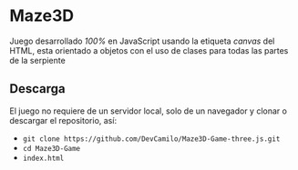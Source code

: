 # Maze3D
Juego desarrollado _100%_ en JavaScript usando la etiqueta _canvas_ del HTML, esta orientado a objetos con el uso de clases para todas las partes de la serpiente

## Descarga
El juego no requiere de un servidor local, solo de un navegador y clonar o descargar el repositorio, así:
- `git clone https://github.com/DevCamilo/Maze3D-Game-three.js.git`
- `cd Maze3D-Game`
- `index.html`
